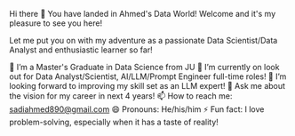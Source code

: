 Hi there 👋
You have landed in Ahmed's Data World! Welcome and it's my pleasure to see you here!

Let me put you on with my adventure as a passionate Data Scientist/Data Analyst and enthusiastic learner so far!

🌱 I’m a Master's Graduate in Data Science from JU
🔭 I’m currently on look out for Data Analyst/Scientist, AI/LLM/Prompt Engineer full-time roles!
🤔 I’m looking forward to improving my skill set as an LLM expert!
💬 Ask me about the vision for my career in next 4 years!
📫 How to reach me: sadiahmed890@gmail.com
😄 Pronouns: He/his/him
⚡ Fun fact: I love problem-solving, especially when it has a taste of reality!
